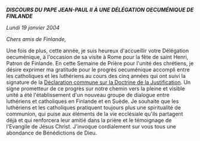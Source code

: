 ***DISCOURS DU PAPE JEAN-PAUL II*** ***À UNE DÉLÉGATION OECUMÉNIQUE DE FINLANDE***

*Lundi 19 janvier 2004*

*Chers amis de Finlande,*

Une fois de plus, cette année, je suis heureux d'accueillir votre Délégation oecuménique, à l'occasion de sa visite à Rome pour la fête de saint Henri, Patron de Finlande. En cette Semaine de Prière pour l'unité des chrétiens, je désire exprimer ma gratitude pour le progrès oecuménique accompli entre les catholiques et les luthériens au cours des cinq années qui ont suivi la signature de la [Déclaration commune sur la Doctrine de la Justification](http://localhost/roman_curia/pontifical_councils/chrstuni/documents/rc_pc_chrstuni_doc_31101999_cath-luth-joint-declaration_fr.html). Un signe prometteur de ce progrès sur notre chemin vers la pleine et visible unité a été l'établissement d'un nouveau groupe de dialogue entre luthériens et catholiques en Finlande et en Suède. Je souhaite que les luthériens et les catholiques pratiquent toujours plus une spiritualité de communion, qui puise aux éléments de la vie ecclésiale qu'ils partagent déjà et qui renforcera leur amitié dans la prière et le témoignage de l'Evangile de Jésus Christ. J'invoque cordialement sur vous tous une abondance de Bénédictions de Dieu.